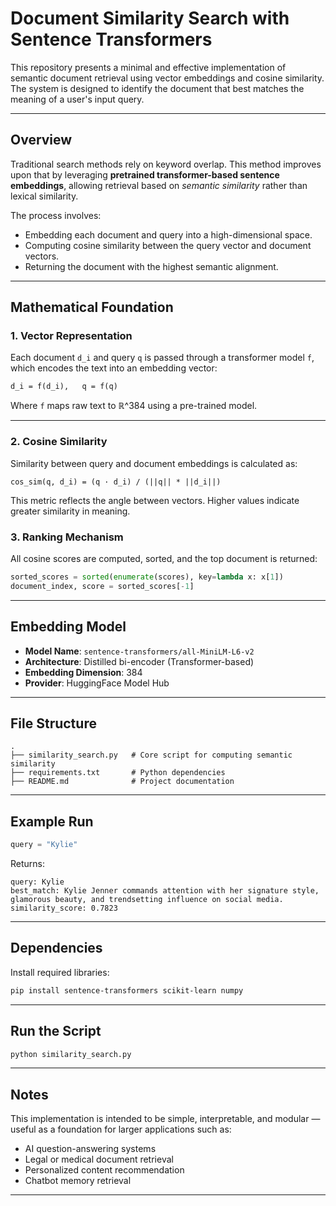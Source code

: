 # Document Similarity Search with Sentence Transformers

This repository presents a minimal and effective implementation of semantic document retrieval using vector embeddings and cosine similarity. The system is designed to identify the document that best matches the meaning of a user's input query.

---

## Overview

Traditional search methods rely on keyword overlap. This method improves upon that by leveraging **pretrained transformer-based sentence embeddings**, allowing retrieval based on *semantic similarity* rather than lexical similarity.

The process involves:

* Embedding each document and query into a high-dimensional space.
* Computing cosine similarity between the query vector and document vectors.
* Returning the document with the highest semantic alignment.

---

## Mathematical Foundation

### 1. Vector Representation

Each document `d_i` and query `q` is passed through a transformer model `f`, which encodes the text into an embedding vector:

    d_i = f(d_i),   q = f(q)

Where `f` maps raw text to ℝ^384 using a pre-trained model.

---

### 2. Cosine Similarity

Similarity between query and document embeddings is calculated as:

    cos_sim(q, d_i) = (q · d_i) / (||q|| * ||d_i||)

This metric reflects the angle between vectors. Higher values indicate greater similarity in meaning.

### 3. Ranking Mechanism

All cosine scores are computed, sorted, and the top document is returned:

```python
sorted_scores = sorted(enumerate(scores), key=lambda x: x[1])
document_index, score = sorted_scores[-1]
```

---

## Embedding Model

* **Model Name**: `sentence-transformers/all-MiniLM-L6-v2`
* **Architecture**: Distilled bi-encoder (Transformer-based)
* **Embedding Dimension**: 384
* **Provider**: HuggingFace Model Hub

---

## File Structure

```
.
├── similarity_search.py   # Core script for computing semantic similarity
├── requirements.txt       # Python dependencies
├── README.md              # Project documentation
```

---

## Example Run

```python
query = "Kylie"
```

Returns:

```
query: Kylie
best_match: Kylie Jenner commands attention with her signature style, glamorous beauty, and trendsetting influence on social media.
similarity_score: 0.7823
```

---

## Dependencies

Install required libraries:

```bash
pip install sentence-transformers scikit-learn numpy
```

---

## Run the Script

```bash
python similarity_search.py
```

---

## Notes

This implementation is intended to be simple, interpretable, and modular — useful as a foundation for larger applications such as:

* AI question-answering systems
* Legal or medical document retrieval
* Personalized content recommendation
* Chatbot memory retrieval

---
